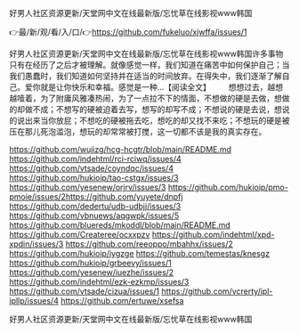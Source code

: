好男人社区资源更新/天堂网中文在线最新版/忘忧草在线影视www韩国

👉最/新/观/看/入/口/👉https://github.com/fukeluo/xjwffa/issues/1

好男人社区资源更新/天堂网中文在线最新版/忘忧草在线影视www韩国许多事物只有在经历了之后才被理解。就像感觉一样，我们知道在痛苦中如何保护自己；当我们愚蠢时，我们知道如何坚持并在适当的时间放弃。在得失中，我们逐渐了解自己。爱你就是让你快乐和幸福。感觉是一种...【阅读全文】
　　想想过去，越想越噎着，为了附庸风雅凑热闹，为了一点拉不下的情面，不想做的硬是去做，想做的却做不成；不想写的硬被迫着去写，想写的却写不成；不想说的硬是去说，想说的说出来当你放屁；不想吃的硬被拖去吃，想吃的却又找不来吃；不想玩的硬是被压在那儿死泡滥泡，想玩的却常常被打搅，这一切都不该是我的真实存在。


https://github.com/wujizg/hcg-hcgtr/blob/main/README.md
https://github.com/indehtml/rci-rciwq/issues/4
https://github.com/vtsade/coyndqc/issues/4
https://github.com/hukioip/tao-cstgx/issues/3
https://github.com/yesenew/orjrv/issues/3
https://github.com/hukioip/pmo-pmoie/issues/2https://github.com/yuyete/dnpfj
https://github.com/dedertu/udb-udbjj/issues/3
https://github.com/vbnuews/aqgwpk/issues/5
https://github.com/bluereds/mkoddl/blob/main/README.md
https://github.com/Createree/ocxxpzv
https://github.com/indehtml/xpd-xpdin/issues/3
https://github.com/reeoppo/mbahhx/issues/2
https://github.com/hukioip/iygzge
https://github.com/temestas/knesgz
https://github.com/hukioip/grbeevy/issues/1
https://github.com/yesenew/iuezhe/issues/2
https://github.com/indehtml/ezk-ezkmp/issues/3
https://github.com/vtsade/cizua/issues/1
https://github.com/vcrerty/ipl-ipllp/issues/4
https://github.com/ertuwe/xsefsa

好男人社区资源更新/天堂网中文在线最新版/忘忧草在线影视www韩国
